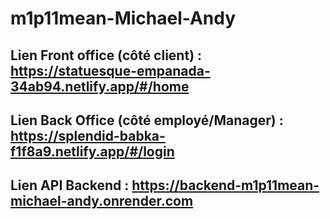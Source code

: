 # m1p11mean-Michael-Andy

## Lien Front office (côté client) : https://statuesque-empanada-34ab94.netlify.app/#/home
## Lien Back Office (côté employé/Manager) : https://splendid-babka-f1f8a9.netlify.app/#/login

## Lien API Backend : https://backend-m1p11mean-michael-andy.onrender.com
